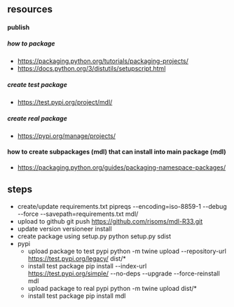 resources
---------
#### publish
##### how to package
- https://packaging.python.org/tutorials/packaging-projects/
- https://docs.python.org/3/distutils/setupscript.html

#####  create test package
- https://test.pypi.org/project/mdl/

#####  create real package
- https://pypi.org/manage/projects/

#### how to create subpackages (mdl) that can install into main package (mdl)
- https://packaging.python.org/guides/packaging-namespace-packages/

steps
-----
- create/update requirements.txt
	pipreqs --encoding=iso-8859-1 --debug --force --savepath=requirements.txt mdl/
- upload to github
	git push https://github.com/risoms/mdl-R33.git
- update version
	versioneer install
- create package using setup.py
	python setup.py sdist
- pypi
	- upload package to test pypi
		python -m twine upload --repository-url https://test.pypi.org/legacy/ dist/*
	- install test package 
		pip install --index-url https://test.pypi.org/simple/ --no-deps --upgrade --force-reinstall mdl
	- upload package to real pypi
		python -m twine upload dist/*
	- install test package 
		pip install mdl